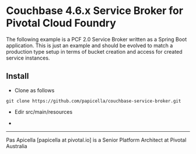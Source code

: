 <H1>Couchbase 4.6.x Service Broker for Pivotal Cloud Foundry </h1>

The following example is a PCF 2.0 Service Broker written as a Spring Boot application. This is just an example and should
be evolved to match a production type setup in terms of bucket creation and access for created service instances.

<h2> Install </h2>

- Clone as follows

```
git clone https://github.com/papicella/couchbase-service-broker.git
```

- Edir src/main/resources 

- 

<hr />
Pas Apicella [papicella at pivotal.io] is a Senior Platform Architect at Pivotal Australia 
